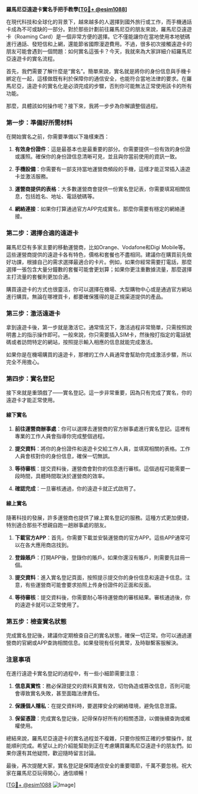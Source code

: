 **羅馬尼亞遠遊卡實名手把手教學[[TG💪+ @esim1088](https://t.me/s/esim1088)]**

在現代科技和全球化的背景下，越來越多的人選擇到國外旅行或工作，而手機通話卡成為不可或缺的一部分。對於那些計劃前往羅馬尼亞的朋友來說，羅馬尼亞遠遊卡（Roaming Card）是一個非常方便的選擇。它不僅能讓你在當地使用本地號碼進行通話、發短信和上網，還能節省國際漫遊費用。不過，很多初次接觸遠遊卡的朋友可能會遇到一個問題：如何實名這張卡？今天，我就來為大家詳細介紹羅馬尼亞遠遊卡的實名流程。

首先，我們需要了解什麼是“實名”。簡單來說，實名就是將你的身份信息與手機卡綁定在一起，這樣做既有利於保障你的通信安全，也能符合當地法律的要求。在羅馬尼亞，遠遊卡的實名化是必須完成的步驟，否則你可能無法正常使用該卡的所有功能。

那麼，具體該如何操作呢？接下來，我將一步步為你解讀整個過程。

### 第一步：準備好所需材料

在開始實名之前，你需要準備以下幾樣東西：

1. **有效身份證件**：這是最基本也是最重要的部分。你需要提供一份有效的身份證或護照。確保你的身份證信息清晰可見，並且與你當前使用的資訊一致。
   
2. **手機設備**：你需要有一部支持當地運營商頻段的手機，這樣才能正常插入遠遊卡並激活服務。

3. **運營商提供的表格**：大多數運營商會提供一份實名登記表，你需要填寫相關信息，包括姓名、地址、電話號碼等。

4. **網絡連接**：如果你打算通過官方APP完成實名，那麼你需要有穩定的網絡連接。

### 第二步：選擇合適的遠遊卡

羅馬尼亞有多家主要的移動運營商，比如Orange、Vodafone和Digi Mobile等。這些運營商提供的遠遊卡各有特色，價格和套餐也不盡相同。建議你在購買前先做好功課，根據自己的需求選擇最適合的卡片。例如，如果你經常需要打電話，那麼選擇一張包含大量分鐘數的套餐可能會更划算；如果你更注重數據流量，那麼選擇主打流量的套餐則更加合適。

購買遠遊卡的方式也很靈活，你可以選擇在機場、大型購物中心或是通過官方網站進行購買。無論在哪裡買卡，都要確保獲得的是正規渠道提供的產品。

### 第三步：激活遠遊卡

拿到遠遊卡後，第一步就是激活它。通常情況下，激活過程非常簡單，只需按照說明書上的指示操作即可。一般來說，你只需要插入SIM卡，然後撥打指定的電話號碼或者訪問特定的網站，按照提示輸入相應的信息就能完成激活。

如果你是在機場購買的遠遊卡，那裡的工作人員通常會幫助你完成激活步驟，所以完全不用擔心。

### 第四步：實名登記

接下來就是重頭戲了——實名登記。這一步非常重要，因為只有完成了實名，你的遠遊卡才能正常使用。

#### 線下實名

1. **前往運營商辦事處**：你可以選擇去運營商的官方辦事處進行實名登記。這裡有專業的工作人員會指導你完成整個過程。

2. **提交資料**：將你的身份證件和遠遊卡交給工作人員，並填寫相關的表格。工作人員會核對你的身份信息，確保一切無誤。

3. **等待審核**：提交資料後，運營商會對你的信息進行審核。這個過程可能需要一段時間，具體時間取決於運營商的效率。

4. **確認完成**：一旦審核通過，你的遠遊卡就正式啟用了。

#### 線上實名

隨著科技的發展，許多運營商也提供了線上實名登記的服務。這種方式更加便捷，特別適合那些不想親自跑一趟辦事處的朋友。

1. **下載官方APP**：首先，你需要下載並安裝運營商的官方APP。這些APP通常可以在各大應用商店找到。

2. **登錄賬戶**：打開APP後，登錄你的賬戶。如果你還沒有賬戶，則需要先註冊一個。

3. **提交資料**：進入實名登記頁面，按照提示提交你的身份信息和遠遊卡信息。注意，有些運營商可能會要求拍照上传身份證件的正面和反面。

4. **等待審核**：提交資料後，你需要耐心等待運營商的審核結果。審核通過後，你的遠遊卡就可以正常使用了。

### 第五步：檢查實名狀態

完成實名登記後，建議你定期檢查自己的實名狀態，確保一切正常。你可以通過運營商的官網或APP查詢相關信息。如果發現有任何異常，及時聯繫客服解決。

### 注意事項

在進行遠遊卡實名登記的過程中，有一些小細節需要注意：

1. **信息真實性**：務必保證提交的資料真實有效，切勿偽造或篡改信息，否則可能會導致實名失敗，甚至面臨法律責任。

2. **保護個人隱私**：在提交資料時，要選擇安全的網絡環境，避免信息泄露。

3. **保留憑證**：完成實名登記後，記得保存好所有的相關憑證，以備後續查詢或維權使用。

總結來說，羅馬尼亞遠遊卡的實名過程並不複雜，只要你按照正確的步驟操作，就能順利完成。希望以上的介紹能幫助到正在考慮購買羅馬尼亞遠遊卡的朋友們。如果你還有其他疑問，歡迎隨時留言討論。

最後，再次提醒大家，實名登記是保障通信安全的重要環節，千萬不要忽視。祝大家在羅馬尼亞玩得開心，通信順暢！

[[TG💪+ @esim1088](https://t.me/s/esim1088) ![Image](https://i.postimg.cc/4NQfJmqS/Snipaste-2025-05-13-00-14-12.png)]